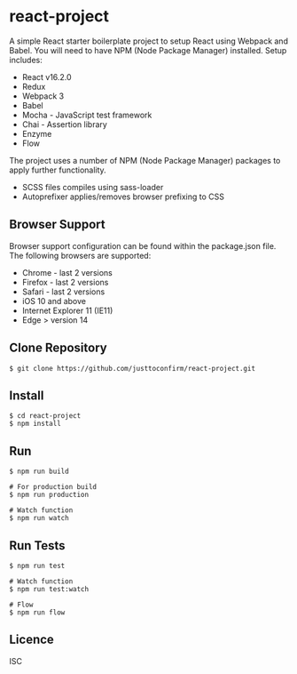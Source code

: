 # react-project
A simple React starter boilerplate project to setup React using Webpack and Babel. You will need to have NPM (Node Package Manager) installed. Setup includes:

* React v16.2.0
* Redux
* Webpack 3
* Babel
* Mocha - JavaScript test framework
* Chai - Assertion library
* Enzyme
* Flow

The project uses a number of NPM (Node Package Manager) packages to apply further functionality.

* SCSS files compiles using sass-loader
* Autoprefixer applies/removes browser prefixing to CSS

## Browser Support

Browser support configuration can be found within the package.json file. The following browsers are supported:

* Chrome - last 2 versions
* Firefox - last 2 versions
* Safari - last 2 versions
* iOS 10 and above
* Internet Explorer 11 (IE11)
* Edge > version 14

## Clone Repository
```
$ git clone https://github.com/justtoconfirm/react-project.git
```

## Install
```
$ cd react-project
$ npm install
```

## Run
```
$ npm run build

# For production build
$ npm run production

# Watch function
$ npm run watch
```

## Run Tests
```
$ npm run test

# Watch function
$ npm run test:watch

# Flow
$ npm run flow
```

## Licence
ISC